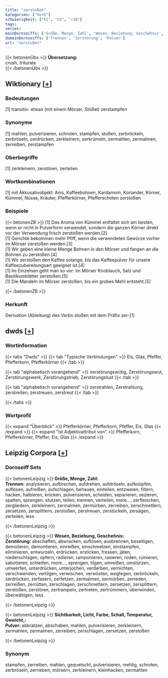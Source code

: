 ```yaml
---
title: "zerstoßen"
kategorien: ["Verb"]
schwierigkeit: ["k1", "h2", "r18"]
tags:
series:
mainDornseiffs: ['Größe, Menge, Zahl', 'Wesen, Beziehung, Geschehnis', 'Sichtbarkeit, Licht, Farbe, Schall, Temperatur, Gewicht,']
domainDornseiffs: ['Trennen', 'Zerstörung', 'Pulver']
url: "zerstoßen"
---
```


{{< betonenÜbs >}}
**Übersetzung:**  
crush, triturate  
{{< /betonenÜbs >}}

## Wiktionary [[+](https://de.wiktionary.org/wiki/zerstoßen)]

### Bedeutungen
[1] transitiv: etwas (mit einem Mörser, Stößel) zerstampfen  

### Synonyme
[1] mahlen, pulverisieren, schroten, stampfen, stoßen, zerbröckeln, zerbröseln, zerdrücken, zerkleinern, zerkrümeln, zermahlen, zermalmen, zerreiben, zerstampfen  

### Oberbegriffe
[1] zerkleinern, zerstören, zerteilen  

### Wortkombinationen
[1] mit Akkusativobjekt: Anis, Kaffeebohnen, Kardamom, Koriander, Körner, Kümmel, Nüsse, Kräuter, Pfefferkörner, Pfefferschoten zerstoßen  

### Beispiele
{{< betonenZB >}}
[1] Das Aroma von Kümmel entfaltet sich am besten, wenn er nicht in Pulverform verwendet, sondern die ganzen Körner direkt vor der Verwendung frisch zerstoßen werden.[2]  
[1] Gerichte bekommen mehr Pfiff, wenn die verwendeten Gewürze vorher im Mörser zerstoßen werden.[3]  
[1] Wir geben eine kleine Menge Bohnen in den Mörser und fangen an die Bohnen zu zerstoßen.[4]  
[1] Wir zerstoßen den Kaffee solange, bis das Kaffeepulver für unsere Kaffeezubereitungsart geeignet ist.[4]  
[1] Im Einzelnen geht man so vor: Im Mörser Knoblauch, Salz und Basilikumblätter zerstoßen.[5]  
[1] Die Mandeln im Mörser zerstoßen, bis ein grobes Mehl entsteht.[5]  

{{< /betonenZB >}}
### Herkunft
Derivation (Ableitung) des Verbs stoßen mit dem Präfix zer-[1]  



## dwds [[+](https://www.dwds.de/wb/zerstoßen)]

### Wortinformation
{{< tabs "Dwds" >}}
{{< tab "Typische Verbindungen" >}}
Eis, Glas, Pfeffer, Pfefferkorn, Pfefferkörner
{{< /tab >}}

{{< tab "alphabetisch vorangehend" >}}
zerstörungswütig, Zerstörungswut, Zerstörungswerk, Zerstörungstrieb, Zerstörungslust
{{< /tab >}}

{{< tab "alphabetisch vorangehend" >}}
zerstrahlen, Zerstrahlung, zerstreiten, zerstreuen, zerstreut
{{< /tab >}}

{{< /tabs >}}

### Wortprofil
{{< expand "Überblick" >}} Pfefferkörner, Pfefferkorn, Pfeffer, Eis, Glas {{< /expand >}}
{{< expand "ist Adjektivattribut von" >}} Pfefferkorn, Pfefferkörner, Pfeffer, Eis, Glas {{< /expand >}}

## Leipzig Corpora [[+](https://corpora.uni-leipzig.de/en/res?word=zerstoßen&corpusId=deu_newscrawl-public_2018)]

### Dornseiff Sets
{{< betonenLeipzig >}}
**Größe, Menge, Zahl:**  
**Trennen:** analysieren, aufbrechen, aufdrehen, aufdröseln, aufknüpfen, auflösen, aufreißen, aufschlagen, behauen, einteilen, entzweien, filtern, hacken, halbieren, knicken, pulverisieren, scheiden, separieren, sezieren, spalten, sprengen, stutzen, teilen, trennen, verteilen, more..., zerfleischen, zergliedern, zerkleinern, zermalmen, zermürben, zerreiben, zerschmettern, zersetzen, zersplittern, zerstoßen, zerstreuen, zerstückeln, zersägen, zerteilen, less  

{{< /betonenLeipzig >}}


{{< betonenLeipzig >}}
**Wesen, Beziehung, Geschehnis:**  
**Zerstörung:** abschaffen, abwracken, auflösen, ausbrennen, beseitigen, demolieren, demontieren, einreißen, einschmelzen, einstampfen, eliminieren, entwurzeln, erdrücken, ersticken, fressen, jäten, niederschlagen, opfern, radieren, ramponieren, rasieren, roden, ruinieren, sabotieren, schleifen, more..., sprengen, tilgen, umreißen, umstürzen, umwerfen, unterdrücken, unterjochen, verderben, vernichten, verschwenden, vertilgen, verwischen, verwüsten, wegfegen, zerbröckeln, zerdrücken, zerfasern, zerfetzen, zermalmen, zermürben, zerreden, zerreißen, zerrütten, zerschlagen, zerschmettern, zersetzen, zersplittern, zerstoßen, zerstören, zertrampeln, zertreten, zertrümmern, überwinden, überwältigen, less  

{{< /betonenLeipzig >}}


{{< betonenLeipzig >}}
**Sichtbarkeit, Licht, Farbe, Schall, Temperatur, Gewicht,:**  
**Pulver:** abkratzen, abschaben, mahlen, pulverisieren, zerkleinern, zermahlen, zermalmen, zerreiben, zerschlagen, zersetzen, zerstoßen  

{{< /betonenLeipzig >}}

### Synonym
stampfen, zerreiben, mahlen, gequetscht, pulverisieren, mehlig, schroten, zerbröseln, zerrieben, mörsern, zerkleinern, kleinhacken, zermahlen

